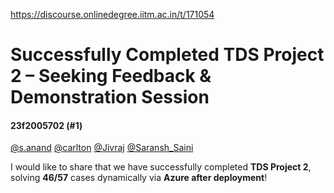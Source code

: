 https://discourse.onlinedegree.iitm.ac.in/t/171054

<html><head><meta charset='utf-8'><title>Successfully Completed TDS Project 2 – Seeking Feedback & Demonstration Session</title></head><body>
<h1>Successfully Completed TDS Project 2 – Seeking Feedback & Demonstration Session</h1>
<h4>23f2005702 (#1)</h4>
<p><a class="mention" href="/u/s.anand">@s.anand</a> <a class="mention" href="/u/carlton">@carlton</a> <a class="mention" href="/u/jivraj">@Jivraj</a> <a class="mention" href="/u/saransh_saini">@Saransh_Saini</a></p>
<p>I would like to share that we have successfully completed <strong>TDS Project 2</strong>, solving <strong>46/57</strong> cases dynamically via <strong>Azure after deployment</strong>!
